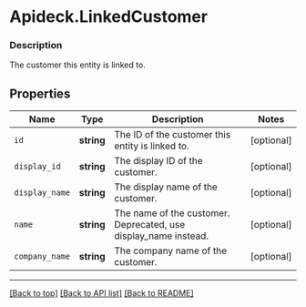 # Apideck.LinkedCustomer

### Description

The customer this entity is linked to.

## Properties
Name | Type | Description | Notes
------------ | ------------- | ------------- | -------------
`id` | **string** | The ID of the customer this entity is linked to. | [optional] 
`display_id` | **string** | The display ID of the customer. | [optional] 
`display_name` | **string** | The display name of the customer. | [optional] 
`name` | **string** | The name of the customer. Deprecated, use display_name instead. | [optional] 
`company_name` | **string** | The company name of the customer. | [optional] 





---

[[Back to top]](#) [[Back to API list]](../../../../README.md#documentation-for-api-endpoints) [[Back to README]](../../../../README.md)


